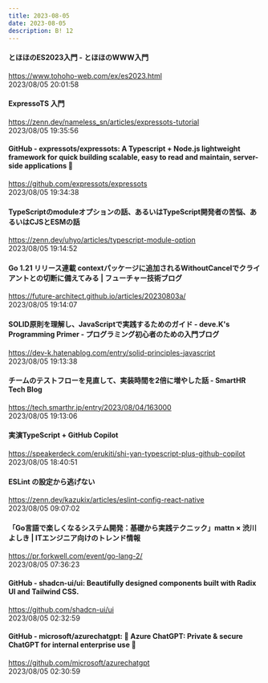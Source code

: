 ```yaml
---
title: 2023-08-05
date: 2023-08-05
description: B! 12
---
```


#### とほほのES2023入門 - とほほのWWW入門
https://www.tohoho-web.com/ex/es2023.html<br>
2023/08/05 20:01:58<br>


#### ExpressoTS 入門
https://zenn.dev/nameless_sn/articles/expressots-tutorial<br>
2023/08/05 19:35:56<br>


#### GitHub - expressots/expressots: A Typescript + Node.js lightweight framework for quick building scalable, easy to read and maintain, server-side applications 🐎
https://github.com/expressots/expressots<br>
2023/08/05 19:34:38<br>


#### TypeScriptのmoduleオプションの話、あるいはTypeScript開発者の苦悩、あるいはCJSとESMの話
https://zenn.dev/uhyo/articles/typescript-module-option<br>
2023/08/05 19:14:52<br>


#### Go 1.21 リリース連載 contextパッケージに追加されるWithoutCancelでクライアントとの切断に備えてみる | フューチャー技術ブログ
https://future-architect.github.io/articles/20230803a/<br>
2023/08/05 19:14:07<br>


#### SOLID原則を理解し、JavaScriptで実践するためのガイド - deve.K's Programming Primer - プログラミング初心者のための入門ブログ
https://dev-k.hatenablog.com/entry/solid-principles-javascript<br>
2023/08/05 19:13:38<br>


#### チームのテストフローを見直して、実装時間を2倍に増やした話 - SmartHR Tech Blog
https://tech.smarthr.jp/entry/2023/08/04/163000<br>
2023/08/05 19:13:06<br>


#### 実演TypeScript + GitHub Copilot
https://speakerdeck.com/erukiti/shi-yan-typescript-plus-github-copilot<br>
2023/08/05 18:40:51<br>


#### ESLint の設定から逃げない
https://zenn.dev/kazukix/articles/eslint-config-react-native<br>
2023/08/05 09:07:02<br>


#### 「Go言語で楽しくなるシステム開発：基礎から実践テクニック」mattn × 渋川よしき | ITエンジニア向けのトレンド情報
https://pr.forkwell.com/event/go-lang-2/<br>
2023/08/05 07:36:23<br>


#### GitHub - shadcn-ui/ui: Beautifully designed components built with Radix UI and Tailwind CSS.
https://github.com/shadcn-ui/ui<br>
2023/08/05 02:32:59<br>


#### GitHub - microsoft/azurechatgpt: 🤖 Azure ChatGPT: Private & secure ChatGPT for internal enterprise use 💼
https://github.com/microsoft/azurechatgpt<br>
2023/08/05 02:30:59<br>


